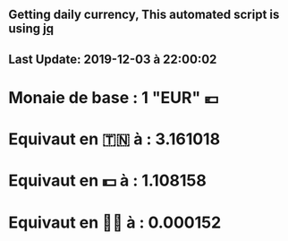 ## Getting daily currency, This automated script is using [jq](https://stedolan.github.io/jq/)
## Last Update:  2019-12-03 à 22:00:02
 # Monaie de base : 1 "EUR" 💶 
 # Equivaut en 🇹🇳 à :  3.161018 
 # Equivaut en 💵 à : 1.108158
 # Equivaut en 🐱‍💻 à :  0.000152
